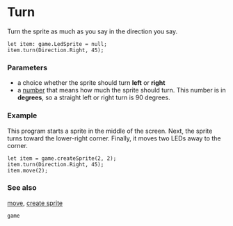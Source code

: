 # Turn

Turn the sprite as much as you say in the direction you say.

```sig
let item: game.LedSprite = null;
item.turn(Direction.Right, 45);
```

### Parameters

* a choice whether the sprite should turn **left** or **right**
* a [number](/reference/types/number) that means how much the sprite should turn.
  This number is in **degrees**, so a straight left or right turn is 90 degrees.

### Example


This program starts a sprite in the middle of the screen.
Next, the sprite turns toward the lower-right corner.
Finally, it moves two LEDs away to the corner.

```blocks
let item = game.createSprite(2, 2);
item.turn(Direction.Right, 45);
item.move(2);
```

### See also


[move](/reference/game/move),
[create sprite](/reference/game/create-sprite)

```package
game
```
